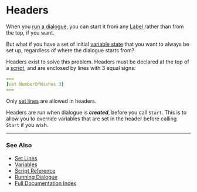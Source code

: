 # Headers

When you [run a dialogue](RunningDialogue.md), you can start it from any [Label ](GotoLines.md#label-lines)
rather than from the top, if you want. 

But what if you have a set of initial [variable state](Variables.md) that you want 
to always be set up, regardless of where the dialogue starts from?

Headers exist to solve this problem. Headers must be declared at the top of a
[script](ScriptReference.md), and are enclosed by lines with 3 equal signs:

```yaml
===
[set NumberOfWishes 3]
===
```

Only [set lines](SetLines.md) are allowed in headers. 

Headers are run when dialogue is ***created***, before you call `Start`. This is to 
allow you to override variables that are set in the header before calling `Start`
if you wish.

---

### See Also
 
* [Set Lines](SetLines.md)
* [Variables](Variables.md)
* [Script Reference](ScriptReference.md)
* [Running Dialogue](RunningDialogue.md)
* [Full Documentation Index](../Index.md)